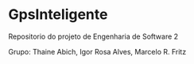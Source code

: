# GpsInteligente

Repositorio do projeto de Engenharia de Software 2

Grupo:  Thaine Abich,
        Igor Rosa Alves,
        Marcelo R. Fritz
